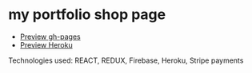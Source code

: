 # my portfolio shop page
- [Preview gh-pages](https://johnny-s96.github.io/shop/)
- [Preview Heroku](https://portfolio-shop.herokuapp.com/)

Technologies used: REACT, REDUX, Firebase, Heroku, Stripe payments
